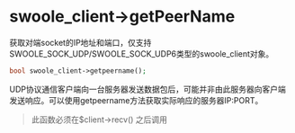 # swoole_client->getPeerName

获取对端socket的IP地址和端口，仅支持SWOOLE_SOCK_UDP/SWOOLE_SOCK_UDP6类型的swoole_client对象。

```php
bool swoole_client->getpeername();
```

UDP协议通信客户端向一台服务器发送数据包后，可能并非由此服务器向客户端发送响应。可以使用getpeername方法获取实际响应的服务器IP:PORT。

> 此函数必须在$client->recv() 之后调用   